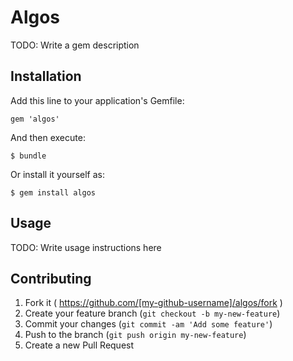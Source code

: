# Algos

TODO: Write a gem description

## Installation

Add this line to your application's Gemfile:

    gem 'algos'

And then execute:

    $ bundle

Or install it yourself as:

    $ gem install algos

## Usage

TODO: Write usage instructions here

## Contributing

1. Fork it ( https://github.com/[my-github-username]/algos/fork )
2. Create your feature branch (`git checkout -b my-new-feature`)
3. Commit your changes (`git commit -am 'Add some feature'`)
4. Push to the branch (`git push origin my-new-feature`)
5. Create a new Pull Request
